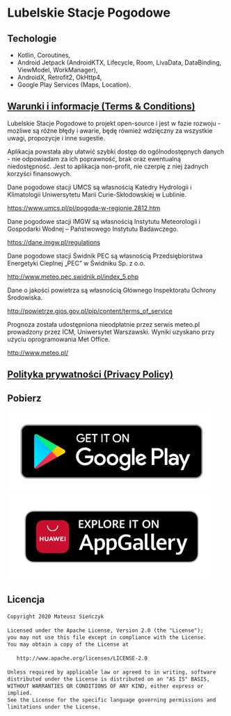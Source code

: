# Lubelskie Stacje Pogodowe

## Techologie

- Kotlin, Coroutines,
- Android Jetpack (AndroidKTX, Lifecycle, Room, LivaData, DataBinding, ViewModel, WorkManager),
- AndroidX, Retrofit2, OkHttp4,
- Google Play Services (Maps, Location).

## [Warunki i informacje (Terms & Conditions)](https://sites.google.com/view/lsp-terms-conditions)

Lubelskie Stacje Pogodowe to projekt open-source i jest w fazie rozwoju - możliwe są różne błędy i awarie, będę również wdzięczny za wszystkie uwagi, propozycje i inne sugestie.

Aplikacja powstała aby ułatwić szybki dostęp do ogólnodostępnych danych - nie odpowiadam za ich poprawność, brak oraz ewentualną niedostępność. Jest to aplikacja non-profit, nie czerpię z niej żadnych korzyści finansowych.

Dane pogodowe stacji UMCS są własnością Katedry Hydrologii i Klimatologii Uniwersytetu Marii Curie-Skłodowskiej w Lublinie.

https://www.umcs.pl/pl/pogoda-w-regionie,2812.htm

Dane pogodowe stacji IMGW są własnością Instytutu Meteorologii i Gospodarki Wodnej – Państwowego Instytutu Badawczego.

https://dane.imgw.pl/regulations

Dane pogodowe stacji Świdnik PEC są własnością Przedsiębiorstwa Energetyki Cieplnej „PEC” w Świdniku Sp. z o.o.

http://www.meteo.pec.swidnik.pl/index_5.php

Dane o jakości powietrza są własnością Głównego Inspektoratu Ochrony Środowiska.

http://powietrze.gios.gov.pl/pjp/content/terms_of_service

Prognoza została udostępniona nieodpłatnie przez serwis meteo.pl prowadzony przez ICM, Uniwersytet Warszawski. Wyniki uzyskano przy użyciu oprogramowania Met Office.

http://www.meteo.pl/

## [Polityka prywatności (Privacy Policy)](https://sites.google.com/view/lsp-privacy-policy)

## Pobierz

<a href="https://play.google.com/store/apps/details?id=pl.sienczykm.templbn"><img src="/assets/google-play-badge.png" alt="Google Play" width="480"></a>
<a href="https://appgallery.cloud.huawei.com/marketshare/app/C102222543"><img src="/assets/AppGallery_Badge_Black.png" alt="AppGallery" width="480"></a>

Licencja
--------

    Copyright 2020 Mateusz Sieńczyk

    Licensed under the Apache License, Version 2.0 (the "License");
    you may not use this file except in compliance with the License.
    You may obtain a copy of the License at

       http://www.apache.org/licenses/LICENSE-2.0

    Unless required by applicable law or agreed to in writing, software
    distributed under the License is distributed on an "AS IS" BASIS,
    WITHOUT WARRANTIES OR CONDITIONS OF ANY KIND, either express or implied.
    See the License for the specific language governing permissions and
    limitations under the License.
